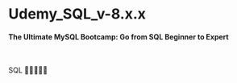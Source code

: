 # Udemy_SQL_v-8.x.x
#### The Ultimate MySQL Bootcamp: Go from SQL Beginner to Expert 
<br />

SQL 🎊🎉🎉🎯🎯

